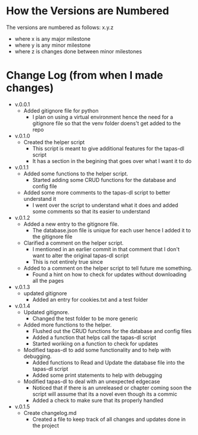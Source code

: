 # How the Versions are Numbered
The versions are numbered as follows: x.y.z
- where x is any major milestone
- where y is any minor milestone
- where z is changes done between minor milestones

# Change Log (from when I made changes)
- v.0.0.1
	- Added gitignore file for python
 		- I plan on using a virtual environment hence the need for a gitignore file so that the venv folder doens't get added to the repo
- v.0.1.0
	- Created the helper script
 		- This script is meant to give additional features for the tapas-dl script
   		- It has a section in the begining that goes over what I want it to do
- v.0.1.1
	- Added some functions to the helper script.
 		- Started adding some CRUD functions for the database and config file
 	- Added some more comments to the tapas-dl script to better understand it
  		- I went over the script to understand what it does and added some comments so that its easier to understand
- v.0.1.2
	- Added a new entry to the gitignore file.
 		- The database.json file is unique for each user hence I added it to the gitignore file
	- Clarified a comment on the helper script.
 		- I mentioned in an earlier commit in that comment that I don't want to alter the original tapas-dl script
   		- This is not entirely true since 
	- Added to a comment on the helper script to tell future me something.
 		- Found a hint on how to check for updates without downloading all the pages
- v.0.1.3
	- updated gitignore
 		- Added an entry for cookies.txt and a test folder
- v.0.1.4
	- Updated gitignore.
 		- Changed the test folder to be more generic
 	- Added more functions to the helper.
  		- Flushed out the CRUD functions for the database and config files
		- Added a function that helps call the tapas-dl script
	    - Started woriking on a function to check for updates
  	- Modified tapas-dl to add some functionality and to help with debugging.
  		- Added functions to Read and Update the database file into the tapas-dl script
  	 	- Added some print statements to help with debugging
  	- Modified tapas-dl to deal with an unexpected edgecase
  		- Noticed that if there is an unreleased or chapter coming soon the script will assume that its a novel even though its a commic
  	 	- Added a check to make sure that its properly handled
- v.0.1.5
	- Create changelog.md
 		- Created a file to keep track of all changes and updates done in the project
 
